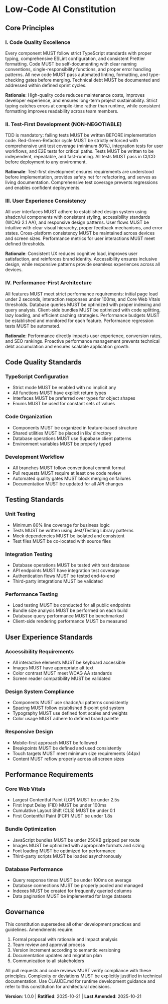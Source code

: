 <!--
Sync Impact Report:
- Version change: None → 1.0.0 (initial constitution)
- Modified principles: N/A (initial creation)
- Added sections: All sections (Core Principles, Code Quality Standards, Testing Standards, User Experience Standards, Performance Requirements, Governance)
- Removed sections: N/A (initial creation)
- Templates requiring updates:
  ✅ plan-template.md - Constitution Check section updated for new principles
  ✅ spec-template.md - Success criteria alignment confirmed
  ✅ tasks-template.md - Task categorization reflects quality and testing principles
  ⚠️ commands/*.md - Agent-specific references may need review
- Follow-up TODOs: None (all placeholders filled)
-->

# Low-Code AI Constitution

## Core Principles

### I. Code Quality Excellence

Every component MUST follow strict TypeScript standards with proper typing, comprehensive ESLint configuration, and consistent Prettier formatting. Code MUST be self-documenting with clear naming conventions, single-responsibility functions, and proper error handling patterns. All new code MUST pass automated linting, formatting, and type-checking gates before merging. Technical debt MUST be documented and addressed within defined sprint cycles.

**Rationale**: High-quality code reduces maintenance costs, improves developer experience, and ensures long-term project sustainability. Strict typing catches errors at compile-time rather than runtime, while consistent formatting improves readability across team members.

### II. Test-First Development (NON-NEGOTIABLE)

TDD is mandatory: failing tests MUST be written BEFORE implementation code. Red-Green-Refactor cycle MUST be strictly enforced with comprehensive unit test coverage (minimum 80%), integration tests for user workflows, and E2E tests for critical paths. Tests MUST be written to be independent, repeatable, and fast-running. All tests MUST pass in CI/CD before deployment to any environment.

**Rationale**: Test-first development ensures requirements are understood before implementation, provides safety net for refactoring, and serves as living documentation. Comprehensive test coverage prevents regressions and enables confident deployments.

### III. User Experience Consistency

All user interfaces MUST adhere to established design system using shadcn/ui components with consistent styling, accessibility standards (WCAG 2.1 AA), and responsive design patterns. User flows MUST be intuitive with clear visual hierarchy, proper feedback mechanisms, and error states. Cross-platform consistency MUST be maintained across devices and screen sizes. Performance metrics for user interactions MUST meet defined thresholds.

**Rationale**: Consistent UX reduces cognitive load, improves user satisfaction, and reinforces brand identity. Accessibility ensures inclusive design, while responsive patterns provide seamless experiences across all devices.

### IV. Performance-First Architecture

All features MUST meet strict performance requirements: initial page load under 2 seconds, interaction responses under 100ms, and Core Web Vitals thresholds. Database queries MUST be optimized with proper indexing and query analysis. Client-side bundles MUST be optimized with code splitting, lazy loading, and efficient caching strategies. Performance budgets MUST be established and monitored for each feature. Performance regression tests MUST be automated.

**Rationale**: Performance directly impacts user experience, conversion rates, and SEO rankings. Proactive performance management prevents technical debt accumulation and ensures scalable application growth.

## Code Quality Standards

### TypeScript Configuration

- Strict mode MUST be enabled with no implicit any
- All functions MUST have explicit return types
- Interfaces MUST be preferred over types for object shapes
- Enums MUST be used for constant sets of values

### Code Organization

- Components MUST be organized in feature-based structure
- Shared utilities MUST be placed in lib/ directory
- Database operations MUST use Supabase client patterns
- Environment variables MUST be properly typed

### Development Workflow

- All branches MUST follow conventional commit format
- Pull requests MUST require at least one code review
- Automated quality gates MUST block merging on failures
- Documentation MUST be updated for all API changes

## Testing Standards

### Unit Testing

- Minimum 80% line coverage for business logic
- Tests MUST be written using Jest/Testing Library patterns
- Mock dependencies MUST be isolated and consistent
- Test files MUST be co-located with source files

### Integration Testing

- Database operations MUST be tested with test database
- API endpoints MUST have integration test coverage
- Authentication flows MUST be tested end-to-end
- Third-party integrations MUST be validated

### Performance Testing

- Load testing MUST be conducted for all public endpoints
- Bundle size analysis MUST be performed on each build
- Database query performance MUST be benchmarked
- Client-side rendering performance MUST be measured

## User Experience Standards

### Accessibility Requirements

- All interactive elements MUST be keyboard accessible
- Images MUST have appropriate alt text
- Color contrast MUST meet WCAG AA standards
- Screen reader compatibility MUST be validated

### Design System Compliance

- Components MUST use shadcn/ui patterns consistently
- Spacing MUST follow established 8-point grid system
- Typography MUST use defined font scales and weights
- Color usage MUST adhere to defined brand palette

### Responsive Design

- Mobile-first approach MUST be followed
- Breakpoints MUST be defined and used consistently
- Touch targets MUST meet minimum size requirements (44px)
- Content MUST reflow properly across all screen sizes

## Performance Requirements

### Core Web Vitals

- Largest Contentful Paint (LCP) MUST be under 2.5s
- First Input Delay (FID) MUST be under 100ms
- Cumulative Layout Shift (CLS) MUST be under 0.1
- First Contentful Paint (FCP) MUST be under 1.8s

### Bundle Optimization

- JavaScript bundles MUST be under 250KB gzipped per route
- Images MUST be optimized with appropriate formats and sizing
- Font loading MUST be optimized for performance
- Third-party scripts MUST be loaded asynchronously

### Database Performance

- Query response times MUST be under 100ms on average
- Database connections MUST be properly pooled and managed
- Indexes MUST be created for frequently queried columns
- Data pagination MUST be implemented for large datasets

## Governance

This constitution supersedes all other development practices and guidelines. Amendments require:

1. Formal proposal with rationale and impact analysis
2. Team review and approval process
3. Version increment according to semantic versioning
4. Documentation updates and migration plan
5. Communication to all stakeholders

All pull requests and code reviews MUST verify compliance with these principles. Complexity or deviations MUST be explicitly justified in technical documentation. Use CLAUDE.md for runtime development guidance and refer to this constitution for architectural decisions.

**Version**: 1.0.0 | **Ratified**: 2025-10-21 | **Last Amended**: 2025-10-21

